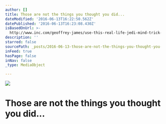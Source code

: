 ```yaml
---
author: []
title: Those are not the things you thought you did...
dateModified: '2016-06-13T16:22:50.562Z'
datePublished: '2016-06-13T16:23:08.430Z'
isBasedOnUrl: >-
  http://www.inc.com/geoffrey-james/use-this-real-life-jedi-mind-trick-to-reprogram-your-co-workers-brains-.html
description: ''
starred: false
sourcePath: _posts/2016-06-13-those-are-not-the-things-you-thought-you-did.md
inFeed: true
hasPage: false
inNav: false
_type: MediaObject

---
```

![](https://the-grid-user-content.s3-us-west-2.amazonaws.com/1138a7ac-e23b-403c-99e4-4e8deabbd936.jpg)

# Those are not the things you thought you did...